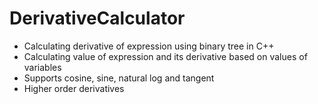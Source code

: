 # DerivativeCalculator
- Calculating derivative of expression using binary tree in C++
- Calculating value of expression and its derivative based on values of variables
- Supports cosine, sine, natural log and tangent
- Higher order derivatives
